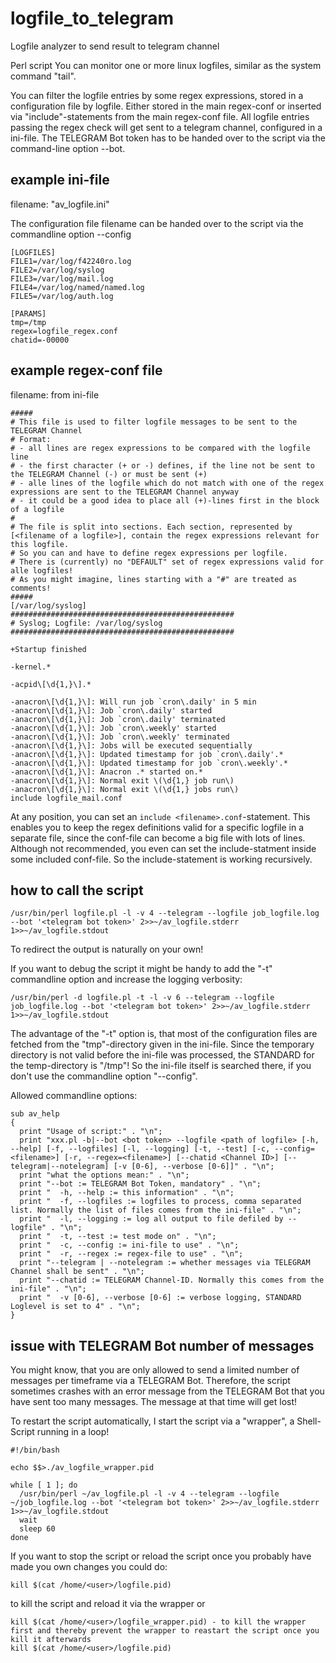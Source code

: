 # logfile_to_telegram
Logfile analyzer to send result to telegram channel

Perl script
You can monitor one or more linux logfiles, similar as the system command "tail".

You can filter the logfile entries by some regex expressions, stored in a configuration file by logfile. Either stored in the main regex-conf or inserted via "include"-statements from the main regex-conf file.
All logfile entries passing the regex check will get sent to a telegram channel, configured in a ini-file.
The TELEGRAM Bot token has to be handed over to the script via the command-line option --bot.

## example ini-file

filename: "av_logfile.ini"

The configuration file filename can be handed over to the script via the commandline option --config <filename including path>

```
[LOGFILES]
FILE1=/var/log/f42240ro.log
FILE2=/var/log/syslog
FILE3=/var/log/mail.log
FILE4=/var/log/named/named.log
FILE5=/var/log/auth.log

[PARAMS]
tmp=/tmp
regex=logfile_regex.conf
chatid=-00000
```

## example regex-conf file
filename: from ini-file
```
#####
# This file is used to filter logfile messages to be sent to the TELEGRAM Channel
# Format:
# - all lines are regex expressions to be compared with the logfile line
# - the first character (+ or -) defines, if the line not be sent to the TELEGRAM Channel (-) or must be sent (+)
# - alle lines of the logfile which do not match with one of the regex expressions are sent to the TELEGRAM Channel anyway
# - it could be a good idea to place all (+)-lines first in the block of a logfile
#
# The file is split into sections. Each section, represented by [<filename of a logfile>], contain the regex expressions relevant for this logfile.
# So you can and have to define regex expressions per logfile.
# There is (currently) no "DEFAULT" set of regex expressions valid for alle logfiles!
# As you might imagine, lines starting with a "#" are treated as comments!
#####
[/var/log/syslog]
##################################################
# Syslog; Logfile: /var/log/syslog
##################################################

+Startup finished

-kernel.*

-acpid\[\d{1,}\].*

-anacron\[\d{1,}\]: Will run job `cron\.daily' in 5 min
-anacron\[\d{1,}\]: Job `cron\.daily' started
-anacron\[\d{1,}\]: Job `cron\.daily' terminated
-anacron\[\d{1,}\]: Job `cron\.weekly' started
-anacron\[\d{1,}\]: Job `cron\.weekly' terminated
-anacron\[\d{1,}\]: Jobs will be executed sequentially
-anacron\[\d{1,}\]: Updated timestamp for job `cron\.daily'.*
-anacron\[\d{1,}\]: Updated timestamp for job `cron\.weekly'.*
-anacron\[\d{1,}\]: Anacron .* started on.*
-anacron\[\d{1,}\]: Normal exit \(\d{1,} job run\)
-anacron\[\d{1,}\]: Normal exit \(\d{1,} jobs run\)
include logfile_mail.conf
```

At any position, you can set an ```include <filename>.conf```-statement. This enables you to keep the regex definitions valid for a specific logfile in a separate file, since the conf-file can become a big file with lots of lines.
Although not recommended, you even can set the include-statment inside some included conf-file. So the include-statement is working recursively.


## how to call the script
```
/usr/bin/perl logfile.pl -l -v 4 --telegram --logfile job_logfile.log --bot '<telegram bot token>' 2>>~/av_logfile.stderr 1>>~/av_logfile.stdout
```
To redirect the output is naturally on your own!

If you want to debug the script it might be handy to add the "-t" commandline option and increase the logging verbosity:
```
/usr/bin/perl -d logfile.pl -t -l -v 6 --telegram --logfile job_logfile.log --bot '<telegram bot token>' 2>>~/av_logfile.stderr 1>>~/av_logfile.stdout
```
The advantage of the "-t" option is, that most of the configuration files are fetched from the "tmp"-directory given in the ini-file.
Since the temporary directory is not valid before the ini-file was processed, the STANDARD for the temp-directory is "/tmp"! So the ini-file itself is searched there, if you don't use the commandline option "--config".

Allowed commandline options:
```
sub av_help
{
  print "Usage of script:" . "\n";
  print "xxx.pl -b|--bot <bot token> --logfile <path of logfile> [-h, --help] [-f, --logfiles] [-l, --logging] [-t, --test] [-c, --config=<filename>] [-r, --regex=<filename>] [--chatid <Channel ID>] [--telegram|--notelegram] [-v [0-6], --verbose [0-6]]" . "\n";
  print "what the options mean:" . "\n";
  print "--bot := TELEGRAM Bot Token, mandatory" . "\n";
  print "  -h, --help := this information" . "\n";
  print "  -f, --logfiles := logfiles to process, comma separated list. Normally the list of files comes from the ini-file" . "\n";
  print "  -l, --logging := log all output to file defiled by --logfile" . "\n";
  print "  -t, --test := test mode on" . "\n";
  print "  -c, --config := ini-file to use" . "\n";
  print "  -r, --regex := regex-file to use" . "\n";
  print "--telegram | --notelegram := whether messages via TELEGRAM Channel shall be sent" . "\n";
  print "--chatid := TELEGRAM Channel-ID. Normally this comes from the ini-file" . "\n";
  print "  -v [0-6], --verbose [0-6] := verbose logging, STANDARD Loglevel is set to 4" . "\n";
}
```
## issue with TELEGRAM Bot number of messages
You might know, that you are only allowed to send a limited number of messages per timeframe via a TELEGRAM Bot.
Therefore, the script sometimes crashes with an error message from the TELEGRAM Bot that you have sent too many messages. The message at that time will get lost!

To restart the script automatically, I start the script via a "wrapper", a Shell-Script running in a loop!
```
#!/bin/bash

echo $$>./av_logfile_wrapper.pid

while [ 1 ]; do
  /usr/bin/perl ~/av_logfile.pl -l -v 4 --telegram --logfile ~/job_logfile.log --bot '<telegram bot token>' 2>>~/av_logfile.stderr 1>>~/av_logfile.stdout
  wait
  sleep 60
done
```
If you want to stop the script or reload the script once you probably have made you own changes you could do:
```
kill $(cat /home/<user>/logfile.pid)
```
to kill the script and reload it via the wrapper or
```
kill $(cat /home/<user>/logfile_wrapper.pid) - to kill the wrapper first and thereby prevent the wrapper to reastart the script once you kill it afterwards
kill $(cat /home/<user>/logfile.pid)
```

